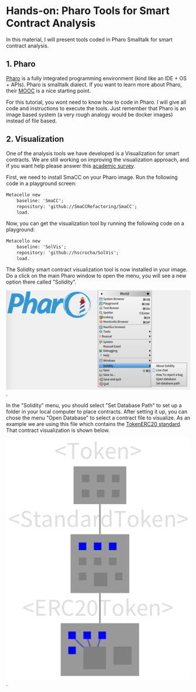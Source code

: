 # Hands-on: Pharo Tools for Smart Contract Analysis

In this material, I will present tools coded in Pharo Smalltalk for smart contract analysis. 

## 1. Pharo

[Pharo](https://pharo.org/) is a fully integrated programming environment (kind like an IDE + OS + APIs). Pharo is smalltalk dialect. If you want to learn more about Pharo, their [MOOC](https://mooc.pharo.org/) is a nice starting point.

For this tutorial, you wont need to know how to code in Pharo. I will give all code and instructions to execute the tools. Just remember that Pharo is an image based system (a very rough analogy would be docker images) instead of file based.

## 2. Visualization

One of the analysis tools we have developed is a Visualization for smart contracts. We are still working on improving the visualization approach, and if you want help please answer this [academic survey]().

First, we need to install SmaCC on your Pharo image. Run the following code in a playground screen:

```smalltalk
Metacello new
    baseline: 'SmaCC';
    repository: 'github://SmaCCRefactoring/SmaCC';
    load.
```

Now, you can get the visualization tool by running the following code on a playground:
```smalltalk
Metacello new
    baseline: 'SolVis';
    repository: 'github://hscrocha/SolVis';
    load.
```

The Solidity smart contract visualization tool is now installed in your image. Do a click on the main Pharo window to open the menu, you will see a new option there called "Solidity".

![Pharo SolVis](/images/pharo-solvis.png).

In the "Solidity" menu, you should select "Set Database Path" to set up a folder in your local computer to place contracts. After setting it up, you can chose the menu "Open Database" to select a contract file to visualize. As an example we are using this file which contains the [TokenERC20 standard](contracts/ERC20Token.sol). That contract visualization is shown below.

![Pharo Solvis ERC20](/images/pharo-solvis-contract-erc.png).



